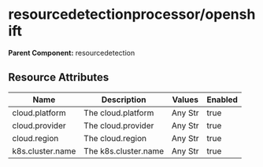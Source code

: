 [comment]: <> (Code generated by mdatagen. DO NOT EDIT.)

# resourcedetectionprocessor/openshift

**Parent Component:** resourcedetection

## Resource Attributes

| Name | Description | Values | Enabled |
| ---- | ----------- | ------ | ------- |
| cloud.platform | The cloud.platform | Any Str | true |
| cloud.provider | The cloud.provider | Any Str | true |
| cloud.region | The cloud.region | Any Str | true |
| k8s.cluster.name | The k8s.cluster.name | Any Str | true |
